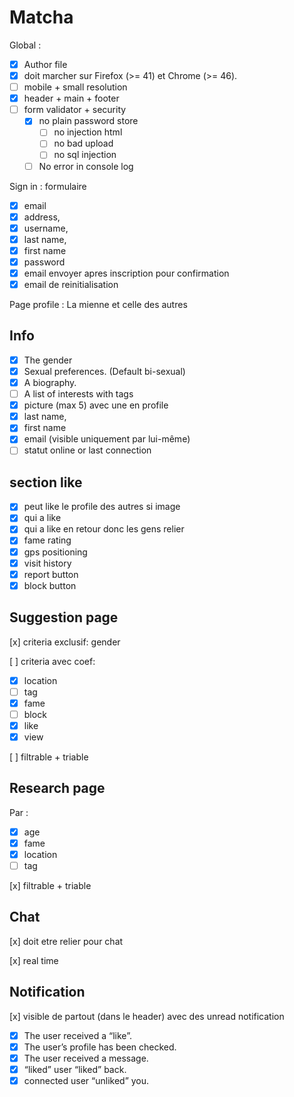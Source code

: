 # Matcha


Global :
- [x] Author file
- [x] doit marcher sur Firefox (>= 41) et Chrome (>= 46).
- [ ] mobile + small resolution
- [x] header + main + footer
- [ ] form validator + security
  - [x] no plain password store
    - [ ] no injection html
    - [ ] no bad upload
    - [ ] no sql injection
  - [ ] No error in console log

Sign in :
formulaire

- [x] email
- [x] address,
- [x] username,
- [x] last name,
- [x] first name
- [x] password
- [x] email envoyer apres inscription pour confirmation
- [x] email de reinitialisation

Page profile :
La mienne et celle des autres

## Info

- [x] The gender
- [x] Sexual preferences. (Default bi-sexual)
- [x] A biography.
- [ ] A list of interests with tags
- [x] picture (max 5) avec une en profile
- [x] last name,
- [x] first name
- [x] email (visible uniquement par lui-même)
- [ ] statut online or last connection

## section like

- [x] peut like le profile des autres si image
- [x] qui a like
- [x] qui a like en retour donc les gens relier
- [x] fame rating
- [x] gps positioning
- [x] visit history
- [x] report button
- [x] block button

## Suggestion page

[x]  criteria exclusif: gender

[ ] criteria avec coef:

- [x] location
- [ ] tag
- [x] fame
- [ ] block
- [x] like
- [x] view

[ ] filtrable + triable

## Research page

Par :

- [x] age
- [x] fame
- [x] location
- [ ] tag

[x] filtrable + triable

## Chat

[x] doit etre relier pour chat

[x] real time

## Notification

[x] visible de partout (dans le header) avec des unread notification

- [x] The user received a “like”.
- [x] The user’s profile has been checked.
- [x] The user received a message.
- [x] “liked” user “liked” back.
- [x] connected user “unliked” you.
